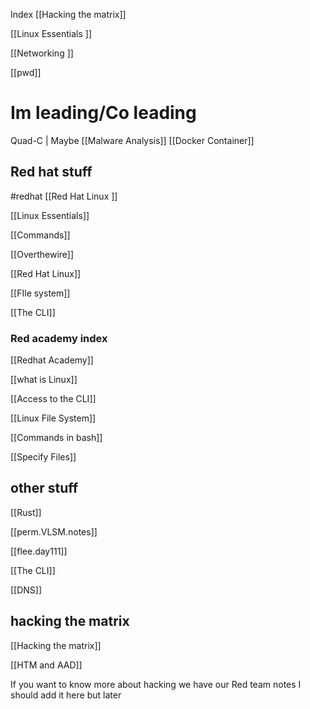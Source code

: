 Index
[[Hacking the matrix]]

[[Linux Essentials ]]

[[Networking ]]

[[pwd]]

# Im leading/Co leading

Quad-C | Maybe 
[[Malware Analysis]]
[[Docker Container]]

## Red hat stuff

#redhat 
[[Red Hat Linux ]]

[[Linux Essentials]]

[[Commands]]

[[Overthewire]]

[[Red Hat Linux]]

[[FIle system]]

[[The CLI]]

### Red academy index
[[Redhat Academy]]


[[what is Linux]]

[[Access to the CLI]]

[[Linux File System]]

[[Commands in bash]]

[[Specify Files]]



## other stuff
[[Rust]]

[[perm.VLSM.notes]]

[[flee.day111]]


[[The CLI]]

[[DNS]]

## hacking the matrix
[[Hacking the matrix]]

[[HTM and AAD]]

If you want to know more about hacking we have our Red team notes I should add it here but later 